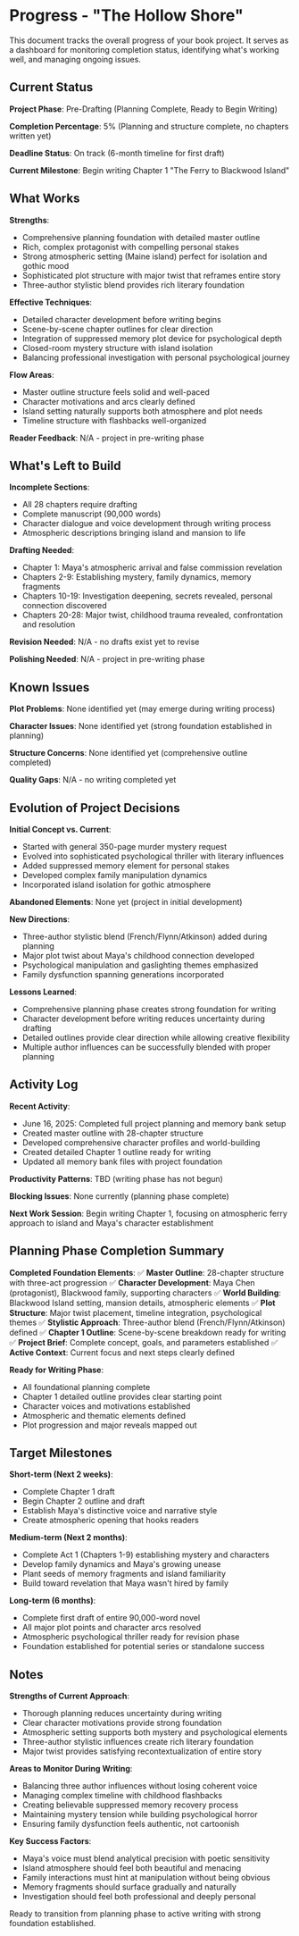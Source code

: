 # Progress - "The Hollow Shore"

This document tracks the overall progress of your book project. It serves as a dashboard for monitoring completion status, identifying what's working well, and managing ongoing issues.

## Current Status

**Project Phase**: Pre-Drafting (Planning Complete, Ready to Begin Writing)

**Completion Percentage**: 5% (Planning and structure complete, no chapters written yet)

**Deadline Status**: On track (6-month timeline for first draft)

**Current Milestone**: Begin writing Chapter 1 "The Ferry to Blackwood Island"

## What Works

**Strengths**: 
- Comprehensive planning foundation with detailed master outline
- Rich, complex protagonist with compelling personal stakes
- Strong atmospheric setting (Maine island) perfect for isolation and gothic mood
- Sophisticated plot structure with major twist that reframes entire story
- Three-author stylistic blend provides rich literary foundation

**Effective Techniques**:
- Detailed character development before writing begins
- Scene-by-scene chapter outlines for clear direction
- Integration of suppressed memory plot device for psychological depth
- Closed-room mystery structure with island isolation
- Balancing professional investigation with personal psychological journey

**Flow Areas**:
- Master outline structure feels solid and well-paced
- Character motivations and arcs clearly defined
- Island setting naturally supports both atmosphere and plot needs
- Timeline structure with flashbacks well-organized

**Reader Feedback**: N/A - project in pre-writing phase

## What's Left to Build

**Incomplete Sections**:
- All 28 chapters require drafting
- Complete manuscript (90,000 words)
- Character dialogue and voice development through writing process
- Atmospheric descriptions bringing island and mansion to life

**Drafting Needed**:
- Chapter 1: Maya's atmospheric arrival and false commission revelation
- Chapters 2-9: Establishing mystery, family dynamics, memory fragments
- Chapters 10-19: Investigation deepening, secrets revealed, personal connection discovered
- Chapters 20-28: Major twist, childhood trauma revealed, confrontation and resolution

**Revision Needed**: N/A - no drafts exist yet to revise

**Polishing Needed**: N/A - project in pre-writing phase

## Known Issues

**Plot Problems**: None identified yet (may emerge during writing process)

**Character Issues**: None identified yet (strong foundation established in planning)

**Structure Concerns**: None identified yet (comprehensive outline completed)

**Quality Gaps**: N/A - no writing completed yet

## Evolution of Project Decisions

**Initial Concept vs. Current**:
- Started with general 350-page murder mystery request
- Evolved into sophisticated psychological thriller with literary influences
- Added suppressed memory element for personal stakes
- Developed complex family manipulation dynamics
- Incorporated island isolation for gothic atmosphere

**Abandoned Elements**: None yet (project in initial development)

**New Directions**:
- Three-author stylistic blend (French/Flynn/Atkinson) added during planning
- Major plot twist about Maya's childhood connection developed
- Psychological manipulation and gaslighting themes emphasized
- Family dysfunction spanning generations incorporated

**Lessons Learned**:
- Comprehensive planning phase creates strong foundation for writing
- Character development before writing reduces uncertainty during drafting
- Detailed outlines provide clear direction while allowing creative flexibility
- Multiple author influences can be successfully blended with proper planning

## Activity Log

**Recent Activity**:
- June 16, 2025: Completed full project planning and memory bank setup
- Created master outline with 28-chapter structure
- Developed comprehensive character profiles and world-building
- Created detailed Chapter 1 outline ready for writing
- Updated all memory bank files with project foundation

**Productivity Patterns**: TBD (writing phase has not begun)

**Blocking Issues**: None currently (planning phase complete)

**Next Work Session**: Begin writing Chapter 1, focusing on atmospheric ferry approach to island and Maya's character establishment

## Planning Phase Completion Summary

**Completed Foundation Elements**:
✅ **Master Outline**: 28-chapter structure with three-act progression
✅ **Character Development**: Maya Chen (protagonist), Blackwood family, supporting characters
✅ **World Building**: Blackwood Island setting, mansion details, atmospheric elements
✅ **Plot Structure**: Major twist placement, timeline integration, psychological themes
✅ **Stylistic Approach**: Three-author blend (French/Flynn/Atkinson) defined
✅ **Chapter 1 Outline**: Scene-by-scene breakdown ready for writing
✅ **Project Brief**: Complete concept, goals, and parameters established
✅ **Active Context**: Current focus and next steps clearly defined

**Ready for Writing Phase**:
- All foundational planning complete
- Chapter 1 detailed outline provides clear starting point
- Character voices and motivations established
- Atmospheric and thematic elements defined
- Plot progression and major reveals mapped out

## Target Milestones

**Short-term (Next 2 weeks)**:
- Complete Chapter 1 draft
- Begin Chapter 2 outline and draft
- Establish Maya's distinctive voice and narrative style
- Create atmospheric opening that hooks readers

**Medium-term (Next 2 months)**:
- Complete Act 1 (Chapters 1-9) establishing mystery and characters
- Develop family dynamics and Maya's growing unease
- Plant seeds of memory fragments and island familiarity
- Build toward revelation that Maya wasn't hired by family

**Long-term (6 months)**:
- Complete first draft of entire 90,000-word novel
- All major plot points and character arcs resolved
- Atmospheric psychological thriller ready for revision phase
- Foundation established for potential series or standalone success

## Notes

**Strengths of Current Approach**:
- Thorough planning reduces uncertainty during writing
- Clear character motivations provide strong foundation
- Atmospheric setting supports both mystery and psychological elements
- Three-author stylistic influences create rich literary foundation
- Major twist provides satisfying recontextualization of entire story

**Areas to Monitor During Writing**:
- Balancing three author influences without losing coherent voice
- Managing complex timeline with childhood flashbacks
- Creating believable suppressed memory recovery process
- Maintaining mystery tension while building psychological horror
- Ensuring family dysfunction feels authentic, not cartoonish

**Key Success Factors**:
- Maya's voice must blend analytical precision with poetic sensitivity
- Island atmosphere should feel both beautiful and menacing
- Family interactions must hint at manipulation without being obvious
- Memory fragments should surface gradually and naturally
- Investigation should feel both professional and deeply personal

Ready to transition from planning phase to active writing with strong foundation established.

